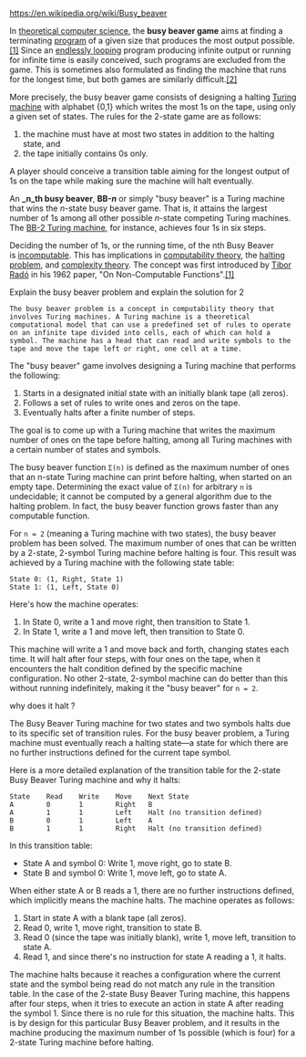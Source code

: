 


https://en.wikipedia.org/wiki/Busy_beaver


In [theoretical computer science](https://en.wikipedia.org/wiki/Theoretical_computer_science "Theoretical computer science"), the **busy beaver game** aims at finding a terminating [program](https://en.wikipedia.org/wiki/Computer_program "Computer program") of a given size that produces the most output possible.[[1]](https://en.wikipedia.org/wiki/Busy_beaver#cite_note-rado-1) Since an [endlessly looping](https://en.wikipedia.org/wiki/Endless_loop "Endless loop") program producing infinite output or running for infinite time is easily conceived, such programs are excluded from the game. This is sometimes also formulated as finding the machine that runs for the longest time, but both games are similarly difficult.[[2]](https://en.wikipedia.org/wiki/Busy_beaver#cite_note-2)

More precisely, the busy beaver game consists of designing a halting [Turing machine](https://en.wikipedia.org/wiki/Turing_machine "Turing machine") with alphabet {0,1} which writes the most 1s on the tape, using only a given set of states. The rules for the 2-state game are as follows:

1. the machine must have at most two states in addition to the halting state, and
2. the tape initially contains 0s only.

A player should conceive a transition table aiming for the longest output of 1s on the tape while making sure the machine will halt eventually.

An **_n_th busy beaver**, **BB-_n_** or simply "busy beaver" is a Turing machine that wins the _n_-state busy beaver game. That is, it attains the largest number of 1s among all other possible _n_-state competing Turing machines. The [BB-2 Turing machine](https://en.wikipedia.org/wiki/Busy_beaver#Examples), for instance, achieves four 1s in six steps.

Deciding the number of 1s, or the running time, of the nth Busy Beaver is [incomputable](https://en.wikipedia.org/wiki/Incomputable "Incomputable"). This has implications in [computability theory](https://en.wikipedia.org/wiki/Computability_theory "Computability theory"), the [halting problem](https://en.wikipedia.org/wiki/Halting_problem "Halting problem"), and [complexity theory](https://en.wikipedia.org/wiki/Computational_complexity_theory "Computational complexity theory"). The concept was first introduced by [Tibor Radó](https://en.wikipedia.org/wiki/Tibor_Rad%C3%B3 "Tibor Radó") in his 1962 paper, "On Non-Computable Functions".[[1]](https://en.wikipedia.org/wiki/Busy_beaver#cite_note-rado-1)





Explain the busy beaver problem and explain the solution for 2


	The busy beaver problem is a concept in computability theory that involves Turing machines. A Turing machine is a theoretical computational model that can use a predefined set of rules to operate on an infinite tape divided into cells, each of which can hold a symbol. The machine has a head that can read and write symbols to the tape and move the tape left or right, one cell at a time.

The "busy beaver" game involves designing a Turing machine that performs the following:

1. Starts in a designated initial state with an initially blank tape (all zeros).
2. Follows a set of rules to write ones and zeros on the tape.
3. Eventually halts after a finite number of steps.

The goal is to come up with a Turing machine that writes the maximum number of ones on the tape before halting, among all Turing machines with a certain number of states and symbols.

The busy beaver function `Σ(n)` is defined as the maximum number of ones that an n-state Turing machine can print before halting, when started on an empty tape. Determining the exact value of `Σ(n)` for arbitrary `n` is undecidable; it cannot be computed by a general algorithm due to the halting problem. In fact, the busy beaver function grows faster than any computable function.

For `n = 2` (meaning a Turing machine with two states), the busy beaver problem has been solved. The maximum number of ones that can be written by a 2-state, 2-symbol Turing machine before halting is four. This result was achieved by a Turing machine with the following state table:

```
State 0: (1, Right, State 1)
State 1: (1, Left, State 0)
```

Here's how the machine operates:

1. In State 0, write a 1 and move right, then transition to State 1.
2. In State 1, write a 1 and move left, then transition to State 0.

This machine will write a 1 and move back and forth, changing states each time. It will halt after four steps, with four ones on the tape, when it encounters the halt condition defined by the specific machine configuration. No other 2-state, 2-symbol machine can do better than this without running indefinitely, making it the "busy beaver" for `n = 2`.



why does it halt ?

The Busy Beaver Turing machine for two states and two symbols halts due to its specific set of transition rules. For the busy beaver problem, a Turing machine must eventually reach a halting state—a state for which there are no further instructions defined for the current tape symbol.

Here is a more detailed explanation of the transition table for the 2-state Busy Beaver Turing machine and why it halts:

```
State    Read    Write    Move    Next State
A        0       1        Right   B
A        1       1        Left    Halt (no transition defined)
B        0       1        Left    A
B        1       1        Right   Halt (no transition defined)
```

In this transition table:

- State A and symbol 0: Write 1, move right, go to state B.
- State B and symbol 0: Write 1, move left, go to state A.

When either state A or B reads a 1, there are no further instructions defined, which implicitly means the machine halts. The machine operates as follows:

1. Start in state A with a blank tape (all zeros).
2. Read 0, write 1, move right, transition to state B.
3. Read 0 (since the tape was initially blank), write 1, move left, transition to state A.
4. Read 1, and since there's no instruction for state A reading a 1, it halts.

The machine halts because it reaches a configuration where the current state and the symbol being read do not match any rule in the transition table. In the case of the 2-state Busy Beaver Turing machine, this happens after four steps, when it tries to execute an action in state A after reading the symbol 1. Since there is no rule for this situation, the machine halts. This is by design for this particular Busy Beaver problem, and it results in the machine producing the maximum number of 1s possible (which is four) for a 2-state Turing machine before halting.
